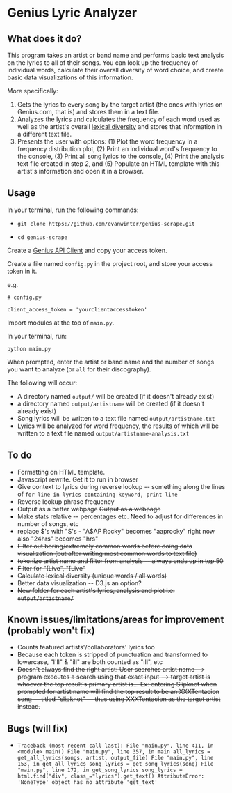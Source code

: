# Genius Lyric Analyzer

## What does it do?

This program takes an artist or band name and performs basic text analysis on the lyrics to all of their songs. You can look up the frequency of individual words, calculate their overall diversity of word choice, and create basic data visualizations of this information.

More specifically:

1. Gets the lyrics to every song by the target artist (the ones with lyrics on Genius.com, that is) and stores them in a text file.
2. Analyzes the lyrics and calculates the frequency of each word used as well as the artist's overall [lexical diversity](https://en.wikipedia.org/wiki/Lexical_diversity) and stores that information in a different text file.
3. Presents the user with options: (1) Plot the word frequency in a frequency distribution plot, (2) Print an individual word's frequency to the console, (3) Print all song lyrics to the console, (4) Print the analysis text file created in step 2, and (5) Populate an HTML template with this artist's information and open it in a browser.

## Usage

In your terminal, run the following commands:

* `git clone https://github.com/evanwinter/genius-scrape.git`

* `cd genius-scrape`

Create a [Genius API Client](https://genius.com/api-clients/new) and copy your access token.

Create a file named `config.py` in the project root, and store your access token in it.

e.g.
```
# config.py

client_access_token = 'yourclientaccesstoken'
```

Import modules at the top of `main.py`.

In your terminal, run:

`python main.py`

When prompted, enter the artist or band name and the number of songs you want to analyze (or `all` for their discography).

The following will occur:

* A directory named `output/` will be created (if it doesn't already exist)
* a directory named `output/artistname` will be created (if it doesn't already exist)
* Song lyrics will be written to a text file named `output/artistname.txt`
* Lyrics will be analyzed for word frequency, the results of which will be written to a text file named `output/artistname-analysis.txt`

## To do

* Formatting on HTML template.
* Javascript rewrite. Get it to run in browser
* Give context to lyrics during reverse lookup -- something along the lines of `for line in lyrics containing keyword, print line`
* Reverse lookup phrase frequency
* Output as a better webpage ~~Output as a webpage~~
* Make stats relative -- percentages etc. Need to adjust for differences in number of songs, etc 
* replace $'s with "S's - "A$AP Rocky" becomes "aaprocky" right now ~~also "24hrs" becomes "hrs"~~
* ~~Filter out boring/extremely common words before doing data visualization (but after writing most common words to text file)~~
* ~~tokenize artist name and filter from analysis -- always ends up in top 50~~
* ~~Filter for "(Live", "[Live"~~
* ~~Calculate lexical diversity (unique words / all words)~~
* Better data visualization -- D3.js an option?
* ~~New folder for each artist's lyrics, analysis and plot i.e. `output/artistname/`~~

## Known issues/limitations/areas for improvement (probably won't fix)

* Counts featured artists'/collaborators' lyrics too
* Because each token is stripped of punctuation and transformed to lowercase, "I'll" & "ill" are both counted as "ill", etc
* ~~Doesn't always find the right artist: User searches artist name --> program executes a search using that exact input --> target artist is whoever the top result's primary artist is... Ex: entering Slipknot when prompted for artist name will find the top result to be an XXXTentacion song &mdash; titled "slipknot" &mdash; thus using XXXTentacion as the target artist instead.~~

## Bugs (will fix)


* `Traceback (most recent call last):
  File "main.py", line 411, in <module>
    main()
  File "main.py", line 357, in main
    all_lyrics = get_all_lyrics(songs, artist, output_file)
  File "main.py", line 153, in get_all_lyrics
    song_lyrics = get_song_lyrics(song)
  File "main.py", line 172, in get_song_lyrics
    song_lyrics = html.find("div", class_="lyrics").get_text()
AttributeError: 'NoneType' object has no attribute 'get_text'`